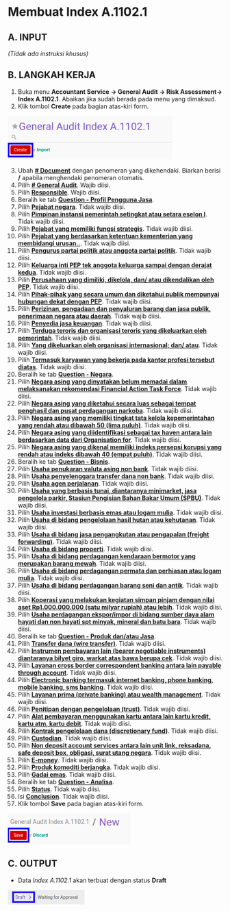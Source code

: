 # Membuat Index A.1102.1

## A. INPUT

*(Tidak ada instruksi khusus)*

## B. LANGKAH KERJA

1. Buka menu **Accountant Service -> General Audit -> Risk Assessment-> Index A.1102.1**. Abaikan jika sudah berada pada menu yang dimaksud.
2. Klik tombol **Create** pada bagian atas-kiri form.

![](../../../img/index-a11021/tombol-create.png)

3. Ubah **[# Document](./penjelasan.md#field-no-document)** dengan penomeran yang dikehendaki. Biarkan berisi **/** apabila menghendaki penomeran otomatis.
4. Pilih **[# General Audit](./penjelasan.md#field-no-general-audit)**. Wajib diisi.
5. Pilih **[Responsible](./penjelasan.md#field-responsible)**. Wajib diisi.
6. Beralih ke tab **[Question - Profil Pengguna Jasa](./penjelasan.md#tab-question-profil)**.
7. Pilih **[Pejabat negara](./penjelasan.md#field-question-1)**. Tidak wajib diisi.
8. Pilih **[Pimpinan instansi pemerintah setingkat atau setara eselon I](./penjelasan.md#field-question-2)**. Tidak wajib diisi.
9. Pilih **[Pejabat yang memiliki fungsi strategis](./penjelasan.md#field-question-3)**. Tidak wajib diisi.
10. Pilih **[Pejabat yang berdasarkan ketentuan kementerian yang membidangi urusan..](./penjelasan.md#field-question-4)**. Tidak wajib diisi.
11. Pilih **[Pengurus partai politik atau anggota partai politik](./penjelasan.md#field-question-5)**. Tidak wajib diisi.
12. Pilih **[Keluarga inti PEP tek anggota keluarga sampai dengan derajat kedua](./penjelasan.md#field-question-6)**. Tidak wajib diisi.
13. Pilih **[Perusahaan yang dimiliki, dikelola, dan/ atau dikendalikan oleh PEP](./penjelasan.md#field-question-7)**. Tidak wajib diisi.
14. Pilih **[Pihak-pihak yang secara umum dan diketahui publik mempunyai hubungan dekat dengan PEP](./penjelasan.md#field-question-8)**. Tidak wajib diisi.
15. Pilih **[Perizinan, pengadaan dan penyaluran barang dan jasa publik, penerimaan negara atau daerah](./penjelasan.md#field-question-9)**. Tidak wajib diisi.
16. Pilih **[Penyedia jasa keuangan](./penjelasan.md#field-question-10)**. Tidak wajib diisi.
17. Pilih **[Terduga teroris dan organisasi teroris yang dikeluarkan oleh pemerintah](./penjelasan.md#field-question-11)**. Tidak wajib diisi.
18. Pilih **[Yang dikeluarkan oleh organisasi internasional; dan/ atau](./penjelasan.md#field-question-12)**. Tidak wajib diisi.
19. Pilih **[Termasuk karyawan yang bekerja pada kantor profesi tersebut diatas](./penjelasan.md#field-question-13)**. Tidak wajib diisi.
20. Beralih ke tab **[Question - Negara](./penjelasan.md#tab-question-negara)**.
21. Pilih **[Negara asing yang dinyatakan belum memadai dalam melaksanakan rekomendasi Financial Action Task Force](./penjelasan.md#field-question-14)**. Tidak wajib diisi.
22. Pilih **[Negara asing yang diketahui secara luas sebagai tempat penghasil dan pusat perdagangan narkoba](./penjelasan.md#field-question-15)**. Tidak wajib diisi.
23. Pilih **[Negara asing yang memiliki tingkat tata kelola kepemerintahan yang rendah atau dibawah 50 (lima puluh)](./penjelasan.md#field-question-16)**. Tidak wajib diisi.
24. Pilih **[Negara asing yang diidentifikasi sebagai tax haven antara lain berdasarkan data dari Organisation for](./penjelasan.md#field-question-17)**. Tidak wajib diisi.
25. Pilih **[Negara asing yang dikenal memiliki indeks persepsi korupsi yang rendah atau indeks dibawah 40 (empat puluh)](./penjelasan.md#field-question-18)**. Tidak wajib diisi.
26. Beralih ke tab **[Question - Bisnis](./penjelasan.md#tab-question-bisnis)**.
27. Pilih **[Usaha penukaran valuta asing non bank](./penjelasan.md#field-question-19)**. Tidak wajib diisi.
28. Pilih **[Usaha penyelenggara transfer dana non bank](./penjelasan.md#field-question-20)**. Tidak wajib diisi.
29. Pilih **[Usaha agen perjalanan](./penjelasan.md#field-question-21)**. Tidak wajib diisi.
30. Pilih **[Usaha yang berbasis tunai, diantaranya minimarket, jasa pengelola parkir, Stasiun Pengisian Bahan Bakar Umum (SPBU)](./penjelasan.md#field-question-22)**. Tidak wajib diisi.
31. Pilih **[Usaha investasi berbasis emas atau logam mulia](./penjelasan.md#field-question-23)**. Tidak wajib diisi.
32. Pilih **[Usaha di bidang pengelolaan hasil hutan atau kehutanan](./penjelasan.md#field-question-24)**. Tidak wajib diisi.
33. Pilih **[Usaha di bidang jasa pengangkutan atau pengapalan (freight forwarding)](./penjelasan.md#field-question-25)**. Tidak wajib diisi.
34. Pilih **[Usaha di bidang properti](./penjelasan.md#field-question-26)**. Tidak wajib diisi.
35. Pilih **[Usaha di bidang perdagangan kendaraan bermotor yang merupakan barang mewah](./penjelasan.md#field-question-27)**. Tidak wajib diisi.
36. Pilih **[Usaha di bidang perdagangan permata dan perhiasan atau logam mulia](./penjelasan.md#field-question-28)**. Tidak wajib diisi.
37. Pilih **[Usaha di bidang perdagangan barang seni dan antik](./penjelasan.md#field-question-29)**. Tidak wajib diisi.
38. Pilih **[Koperasi yang melakukan kegiatan simpan pinjam dengan nilai aset Rp1.000.000.000 (satu milyar rupiah) atau lebih](./penjelasan.md#field-question-30)**. Tidak wajib diisi.
39. Pilih **[Usaha perdagangan ekspor/impor di bidang sumber daya alam hayati dan non hayati spt minyak, mineral dan batu bara](./penjelasan.md#field-question-31)**. Tidak wajib diisi.
40. Beralih ke tab **[Question - Produk dan/atau Jasa](./penjelasan.md#tab-question-produk)**.
41. Pilih **[Transfer dana (wire transfer)](./penjelasan.md#field-question-32)**. Tidak wajib diisi.
42. Pilih **[Instrumen pembayaran lain (bearer negotiable instruments) diantaranya bilyet giro, warkat atas bawa berupa cek](./penjelasan.md#field-question-33)**. Tidak wajib diisi.
43. Pilih **[Layanan cross border correspondent banking antara lain payable through account](./penjelasan.md#field-question-34)**. Tidak wajib diisi.
44. Pilih **[Electronic banking termasuk internet banking, phone banking, mobile banking, sms banking](./penjelasan.md#field-question-35)**. Tidak wajib diisi.
45. Pilih **[Layanan prima (private banking) atau wealth management](./penjelasan.md#field-question-36)**. Tidak wajib diisi.
46. Pilih **[Penitipan dengan pengelolaan (trust)](./penjelasan.md#field-question-37)**. Tidak wajib diisi.
47. Pilih **[Alat pembayaran menggunakan kartu antara lain kartu kredit, kartu atm, kartu debit](./penjelasan.md#field-question-38)**. Tidak wajib diisi.
48. Pilih **[Kontrak pengelolaan dana (discretionary fund)](./penjelasan.md#field-question-39)**. Tidak wajib diisi.
49. Pilih **[Custodian](./penjelasan.md#field-question-40)**. Tidak wajib diisi.
50. Pilih **[Non deposit account services antara lain unit link, reksadana, safe deposit box, obligasi, surat utang negara](./penjelasan.md#field-question-41)**. Tidak wajib diisi.
51. Pilih **[E-money](./penjelasan.md#field-question-42)**. Tidak wajib diisi.
52. Pilih **[Produk komoditi berjangka](./penjelasan.md#field-question-43)**. Tidak wajib diisi.
53. Pilih **[Gadai emas](./penjelasan.md#field-question-44)**. Tidak wajib diisi.
54. Beralih ke tab **[Question - Analisa](./penjelasan.md#tab-question-analisa)**.
55. Pilih **[Status](./penjelasan.md#field-question-analisa-status)**. Tidak wajib diisi.
56. Isi **[Conclusion](./penjelasan.md#field-question-analisa-conclusion)**. Tidak wajib diisi.
57. Klik tombol **Save** pada bagian atas-kiri form.

![](../../../img/index-a11021/tombol-simpan.png)

## C. OUTPUT

* Data *Index A.1102.1* akan terbuat dengan status **Draft**

![](../../../img/index-a11021/status-draft.png)
